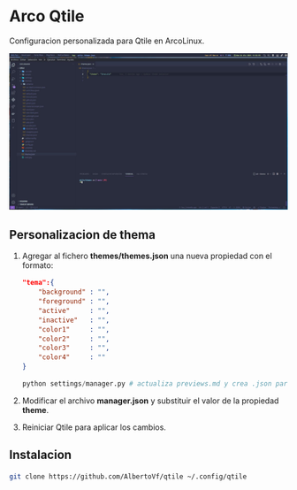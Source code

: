 # Arco Qtile

Configuracion personalizada para Qtile en ArcoLinux.

![wall](./wall.jpg)

## Personalizacion de thema

1. Agregar al fichero __themes/themes.json__ una nueva propiedad con el formato:

    ```json
    "tema":{
        "background" : "",
        "foreground" : "",
        "active"     : "",
        "inactive"   : "",
        "color1"     : "",
        "color2"     : "",
        "color3"     : "",
        "color4"     : ""
    }
    ```

    ```python
    python settings/manager.py # actualiza previews.md y crea .json para cada thema
    ```

2. Modificar el archivo __manager.json__ y substituir el valor de la propiedad **theme**.
3. Reiniciar Qtile para aplicar los cambios.

## Instalacion

```bash
git clone https://github.com/AlbertoVf/qtile ~/.config/qtile
```
